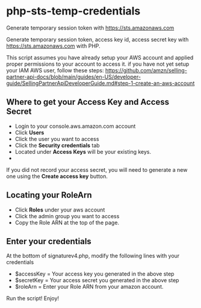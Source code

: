 # php-sts-temp-credentials
Generate temporary session token with https://sts.amazonaws.com

Generate temporary session token, access key id, access secret key with https://sts.amazonaws.com with PHP.

This script assumes you have already setup your AWS account and applied proper permissions to your account to access it. if you have not yet setup your IAM AWS user, follow these steps:
https://github.com/amzn/selling-partner-api-docs/blob/main/guides/en-US/developer-guide/SellingPartnerApiDeveloperGuide.md#step-1-create-an-aws-account

## Where to get your Access Key and Access Secret
- Login to your console.aws.amazon.com account
- Click **Users**
- Click the user you want to access
- Click the **Security credentials** tab
- Located under **Access Keys** will be your existing keys. 
- 
If you did not record your access secret, you will need to generate a new one using the **Create access key** button.

## Locating your RoleArn
- Click **Roles** under your aws account
- Click the admin group you want to access
- Copy the Role ARN at the top of the page.

## Enter your credentials
At the bottom of signaturev4.php, modify the following lines with your credentials
- $accessKey = Your access key you generated in the above step
- $secretKey = Your access secret you generated in the above step
- $roleArn = Enter your Role ARN from your amazon account.

Run the script! Enjoy!
